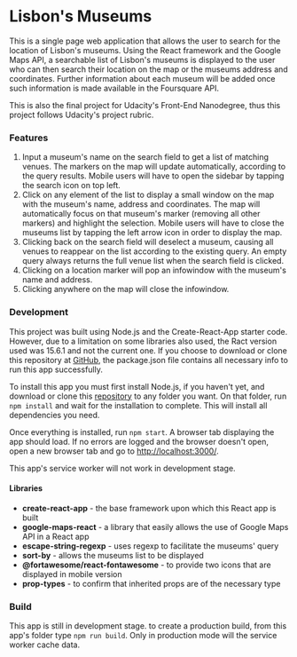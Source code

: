 # Lisbon's Museums

This is a single page web application that allows the user to search for the location of Lisbon's museums. Using the React framework and the Google Maps API, a searchable list of Lisbon's museums is displayed to the user who can then search their location on the map or the museums address and coordinates. Further information about each museum will be added once such information is made available in the Foursquare API.

This is also the final project for Udacity's Front-End Nanodegree, thus this project follows Udacity's project rubric.

### Features

1. Input a museum's name on the search field to get a list of matching venues. The markers on the map will update automatically, according to the query results. Mobile users will have to open the sidebar by tapping the search icon on top left.
2. Click on any element of the list to display a small window on the map with the museum's name, address and coordinates. The map will automatically focus on that museum's marker (removing all other markers) and highlight the selection. Mobile users will have to close the museums list by tapping the left arrow icon in order to display the map.
3. Clicking back on the search field will deselect a museum, causing all venues to reappear on the list according to the existing query. An empty query always returns the full venue list when the search field is clicked.
4. Clicking on a location marker will pop an infowindow with the museum's name and address.
5. Clicking anywhere on the map will close the infowindow.


### Development

This project was built using Node.js and the Create-React-App starter code. However, due to a limitation on some libraries also used, the Ract version used was 15.6.1 and not the current one. If you choose to download or clone this repository at [GitHub](https://github.com/RenAfonso/react-neighborhood-map.git), the package.json file contains all necessary info to run this app successfully.

To install this app you must first install Node.js, if you haven't yet, and download or clone this [repository](https://github.com/RenAfonso/react-neighborhood-map.git) to any folder you want. On that folder, run `npm install` and wait for the installation to complete. This will install all dependencies you need.

Once everything is installed, run `npm start`. A browser tab displaying the app should load. If no errors are logged and the browser doesn't open, open a new browser tab and go to [http://localhost:3000/](http://localhost:3000/).

This app's service worker will not work in development stage.

#### Libraries

* **create-react-app** - the base framework upon which this React app is built
* **google-maps-react** - a library that easily allows the use of Google Maps API in a React app
* **escape-string-regexp** - uses regexp to facilitate the museums' query
* **sort-by** - allows the museums list to be displayed
* **@fortawesome/react-fontawesome** - to provide two icons that are displayed in mobile version
* **prop-types** - to confirm that inherited props are of the necessary type

### Build

This app is still in development stage. to create a production build, from this app's folder type `npm run build`. Only in production mode will the service worker cache data.
